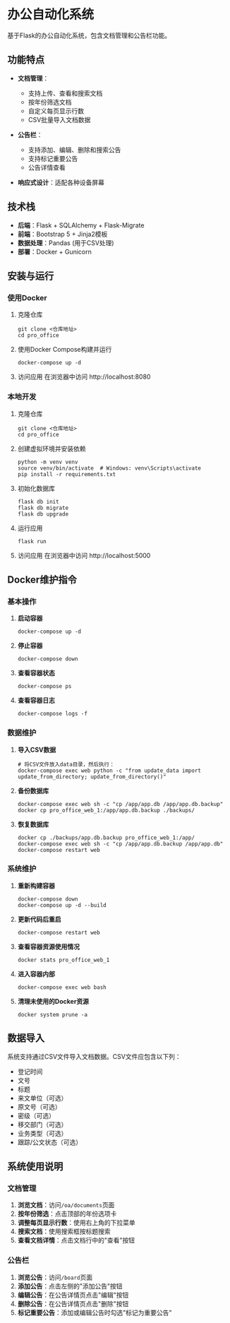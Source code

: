 # 办公自动化系统

基于Flask的办公自动化系统，包含文档管理和公告栏功能。

## 功能特点

- **文档管理**：
  - 支持上传、查看和搜索文档
  - 按年份筛选文档
  - 自定义每页显示行数
  - CSV批量导入文档数据
  
- **公告栏**：
  - 支持添加、编辑、删除和搜索公告
  - 支持标记重要公告
  - 公告详情查看

- **响应式设计**：适配各种设备屏幕

## 技术栈

- **后端**：Flask + SQLAlchemy + Flask-Migrate
- **前端**：Bootstrap 5 + Jinja2模板
- **数据处理**：Pandas (用于CSV处理)
- **部署**：Docker + Gunicorn

## 安装与运行

### 使用Docker

1. 克隆仓库
   ```
   git clone <仓库地址>
   cd pro_office
   ```

2. 使用Docker Compose构建并运行
   ```
   docker-compose up -d
   ```

3. 访问应用
   在浏览器中访问 http://localhost:8080

### 本地开发

1. 克隆仓库
   ```
   git clone <仓库地址>
   cd pro_office
   ```

2. 创建虚拟环境并安装依赖
   ```
   python -m venv venv
   source venv/bin/activate  # Windows: venv\Scripts\activate
   pip install -r requirements.txt
   ```

3. 初始化数据库
   ```
   flask db init
   flask db migrate
   flask db upgrade
   ```

4. 运行应用
   ```
   flask run
   ```

5. 访问应用
   在浏览器中访问 http://localhost:5000

## Docker维护指令

### 基本操作

1. **启动容器**
   ```
   docker-compose up -d
   ```

2. **停止容器**
   ```
   docker-compose down
   ```

3. **查看容器状态**
   ```
   docker-compose ps
   ```

4. **查看容器日志**
   ```
   docker-compose logs -f
   ```

### 数据维护

1. **导入CSV数据**
   ```
   # 将CSV文件放入data目录，然后执行：
   docker-compose exec web python -c "from update_data import update_from_directory; update_from_directory()"
   ```

2. **备份数据库**
   ```
   docker-compose exec web sh -c "cp /app/app.db /app/app.db.backup"
   docker cp pro_office_web_1:/app/app.db.backup ./backups/
   ```

3. **恢复数据库**
   ```
   docker cp ./backups/app.db.backup pro_office_web_1:/app/
   docker-compose exec web sh -c "cp /app/app.db.backup /app/app.db"
   docker-compose restart web
   ```

### 系统维护

1. **重新构建容器**
   ```
   docker-compose down
   docker-compose up -d --build
   ```

2. **更新代码后重启**
   ```
   docker-compose restart web
   ```

3. **查看容器资源使用情况**
   ```
   docker stats pro_office_web_1
   ```

4. **进入容器内部**
   ```
   docker-compose exec web bash
   ```

5. **清理未使用的Docker资源**
   ```
   docker system prune -a
   ```

## 数据导入

系统支持通过CSV文件导入文档数据。CSV文件应包含以下列：
- 登记时间
- 文号
- 标题
- 来文单位（可选）
- 原文号（可选）
- 密级（可选）
- 移交部门（可选）
- 业务类型（可选）
- 跟踪/公文状态（可选）

## 系统使用说明

### 文档管理

1. **浏览文档**：访问`/oa/documents`页面
2. **按年份筛选**：点击顶部的年份选项卡
3. **调整每页显示行数**：使用右上角的下拉菜单
4. **搜索文档**：使用搜索框按标题搜索
5. **查看文档详情**：点击文档行中的"查看"按钮

### 公告栏

1. **浏览公告**：访问`/board`页面
2. **添加公告**：点击左侧的"添加公告"按钮
3. **编辑公告**：在公告详情页点击"编辑"按钮
4. **删除公告**：在公告详情页点击"删除"按钮
5. **标记重要公告**：添加或编辑公告时勾选"标记为重要公告" 